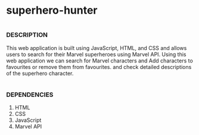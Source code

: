 # superhero-hunter

# <h3><b>DESCRIPTION</b></h3>
This web application is built using JavaScript, HTML, and CSS and allows users to search for their Marvel superheroes using Marvel API. Using this web application we can search for Marvel characters and Add characters to favourites or remove them from favourites. and check detailed descriptions of the superhero character.
# <h3><b>DEPENDENCIES</b></h3>
<ol style="i">
  <li>HTML</li>
  <li>CSS</li>
  <li>JavaScript</li>
  <li>Marvel API</li>
</ol>
